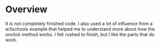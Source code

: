# Overview
It is not completely finished code. I also used a lot of influence from a w3schools example that helped me to understand more about how the onclick method works. I felt rushed to finish, but I like the parts that do work.